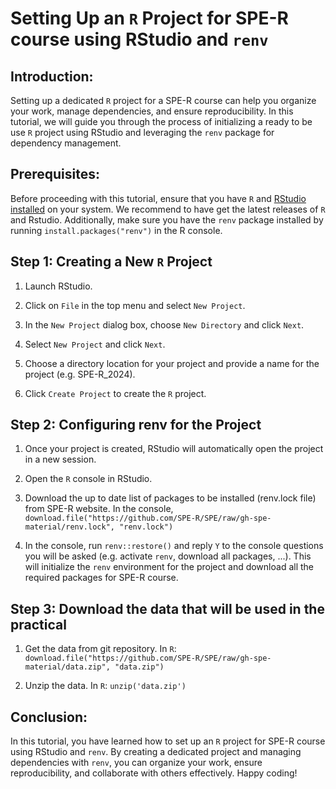 Setting Up an `R` Project for SPE-R course using RStudio and `renv`
=====================

## Introduction:

Setting up a dedicated `R` project for a SPE-R course can help you organize your work, manage dependencies, and ensure reproducibility. In this tutorial, we will guide you through the process of initializing a ready to be use `R` project using RStudio and leveraging the `renv` package for dependency management.

## Prerequisites:

Before proceeding with this tutorial, ensure that you have `R` and [RStudio installed](https://posit.co/download/rstudio-desktop/)  on your system. We recommend to have get the latest releases of `R` and Rstudio. Additionally, make sure you have the `renv` package installed by running `install.packages("renv")` in the R console.

## Step 1: Creating a New `R` Project

1. Launch RStudio.

2. Click on `File` in the top menu and select `New Project`.

3. In the `New Project` dialog box, choose `New Directory` and click `Next`.

4. Select `New Project` and click `Next`.

5. Choose a directory location for your project and provide a name for the project (e.g. SPE-R_2024).

6. Click `Create Project` to create the `R` project.

## Step 2: Configuring renv for the Project

1. Once your project is created, RStudio will automatically open the project in a new session.

2. Open the `R` console in RStudio.

3. Download the up to date list of packages to be installed (renv.lock file) from SPE-R website. In the console, `download.file("https://github.com/SPE-R/SPE/raw/gh-spe-material/renv.lock", "renv.lock")`

4. In the console, run `renv::restore()` and reply `Y` to the console questions you will be asked (e.g. activate `renv`, download all packages, ...). This will initialize the `renv` environment for the project and download all the required packages for SPE-R course.

## Step 3: Download the data that will be used in the practical

1. Get the data from git repository. In `R`: `download.file("https://github.com/SPE-R/SPE/raw/gh-spe-material/data.zip", "data.zip")`

2. Unzip the data. In `R`: `unzip('data.zip')`


## Conclusion:

In this tutorial, you have learned how to set up an `R` project for SPE-R course using RStudio and `renv`. By creating a dedicated project and managing dependencies with `renv`, you can organize your work, ensure reproducibility, and collaborate with others effectively. Happy coding!

